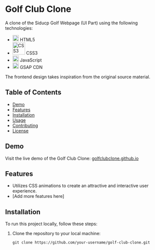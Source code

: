 # Golf Club Clone

A clone of the Siducp Golf Webpage (UI Part) using the following technologies:

- <img src="https://www.w3.org/html/logo/downloads/HTML5_Logo_512.png" alt="HTML5 Logo" width="20"> HTML5
- <img src="https://th.bing.com/th/id/OIP.K7kDipx_FgcU-d5VDHIWdQHaE8?w=268&h=180&c=7&r=0&o=5&dpr=1.3&pid=1.7" alt="CSS3 Logo" width="40"> CSS3
- <img src="https://upload.wikimedia.org/wikipedia/commons/6/6a/JavaScript-logo.png" alt="JavaScript Logo" width="20"> JavaScript
- <img src="https://greensock.com/uploads/monthly_2018_12/gsap.png.bcc145c2de88ea7b586fd71c97b876c6.png" alt="GSAP Logo" width="20"> GSAP CDN

The frontend design takes inspiration from the original source material.

## Table of Contents
- [Demo](#demo)
- [Features](#features)
- [Installation](#installation)
- [Usage](#usage)
- [Contributing](#contributing)
- [License](#license)

## Demo

Visit the live demo of the Golf Club Clone: [golfclubclone.github.io](https://golfclubclone.github.io)

## Features

- Utilizes CSS animations to create an attractive and interactive user experience.
- [Add more features here]

## Installation

To run this project locally, follow these steps:

1. Clone the repository to your local machine:
   ```shell
   git clone https://github.com/your-username/golf-club-clone.git
